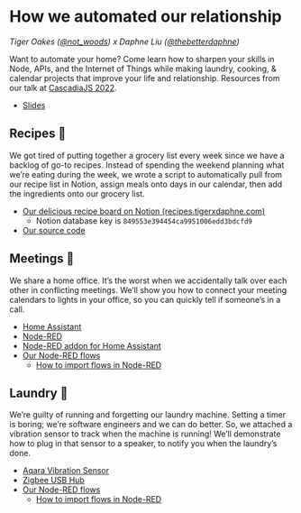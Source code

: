 # How we automated our relationship

_Tiger Oakes ([@not_woods](https://twitter.com/Not_Woods)) x Daphne Liu ([@thebetterdaphne](https://twitter.com/thebetterdaphne))_

Want to automate your home? Come learn how to sharpen your skills in Node, APIs, and the Internet of Things while making laundry, cooking, & calendar projects that improve your life and relationship. Resources from our talk at [CascadiaJS 2022](https://2022.cascadiajs.com/speakers/tiger-oakes).

- [Slides](https://docs.google.com/presentation/d/1f2aMU0tW67sW15dOVwZzcDyae4ecegtwYerq_KiTiNM/edit?usp=sharing)

## Recipes 🍎

We got tired of putting together a grocery list every week since we have a backlog of go-to recipes. Instead of spending the weekend planning what we’re eating during the week, we wrote a script to automatically pull from our recipe list in Notion, assign meals onto days in our calendar, then add the ingredients onto our grocery list.

- [Our delicious recipe board on Notion (recipes.tigerxdaphne.com)](https://tigeroakes.notion.site/849553e394454ca9951006edd3bdcfd9?v=61420e4d89e144289d58393786d743a5)
  - Notion database key is `849553e394454ca9951006edd3bdcfd9`
- [Our source code](https://github.com/NotWoods/automate-our-relationship/tree/main/notion-recipe-randomizer)

## Meetings 📅

We share a home office. It’s the worst when we accidentally talk over each other in conflicting meetings. We’ll show you how to connect your meeting calendars to lights in your office, so you can quickly tell if someone’s in a call.

- [Home Assistant](https://www.home-assistant.io/)
- [Node-RED](https://nodered.org/)
- [Node-RED addon for Home Assistant](https://github.com/hassio-addons/addon-node-red)
- [Our Node-RED flows](https://github.com/NotWoods/automate-our-relationship/blob/main/node-red-flows.json)
  - [How to import flows in Node-RED](https://nodered.org/docs/user-guide/editor/workspace/import-export)

## Laundry 👗

We’re guilty of running and forgetting our laundry machine. Setting a timer is boring; we’re software engineers and we can do better. So, we attached a vibration sensor to track when the machine is running! We’ll demonstrate how to plug in that sensor to a speaker, to notify you when the laundry’s done.

- [Aqara Vibration Sensor](https://amazon.com/Aqara-Sensor/dp/B07PJT939B)
- [Zigbee USB Hub](https://amazon.com/Zigbee-USB-Hub/dp/B09KXTCMSC)
- [Our Node-RED flows](https://github.com/NotWoods/automate-our-relationship/blob/main/node-red-flows.json)
  - [How to import flows in Node-RED](https://nodered.org/docs/user-guide/editor/workspace/import-export)
